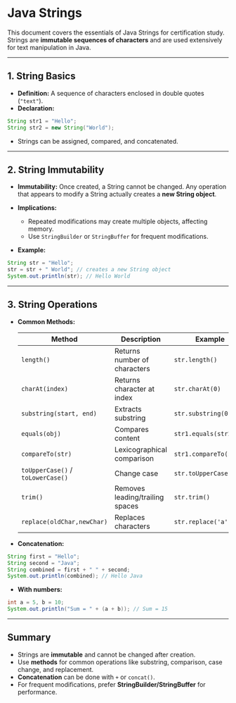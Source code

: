 # Java Strings

This document covers the essentials of Java Strings for certification study. Strings are **immutable sequences of characters** and are used extensively for text manipulation in Java.

---

## 1. String Basics

* **Definition:** A sequence of characters enclosed in double quotes (`"text"`).
* **Declaration:**

```java
String str1 = "Hello";
String str2 = new String("World");
```

* Strings can be assigned, compared, and concatenated.

---

## 2. String Immutability

* **Immutability:** Once created, a String cannot be changed. Any operation that appears to modify a String actually creates a **new String object**.
* **Implications:**

    * Repeated modifications may create multiple objects, affecting memory.
    * Use `StringBuilder` or `StringBuffer` for frequent modifications.
* **Example:**

```java
String str = "Hello";
str = str + " World"; // creates a new String object
System.out.println(str); // Hello World
```

---

## 3. String Operations

* **Common Methods:**

  | Method                            | Description                     | Example                |
  |-----------------------------------|---------------------------------|------------------------|
  | `length()`                        | Returns number of characters    | `str.length()`         |
  | `charAt(index)`                   | Returns character at index      | `str.charAt(0)`        |
  | `substring(start, end)`           | Extracts substring              | `str.substring(0, 3)`  |
  | `equals(obj)`                     | Compares content                | `str1.equals(str2)`    |
  | `compareTo(str)`                  | Lexicographical comparison      | `str1.compareTo(str2)` |
  | `toUpperCase()` / `toLowerCase()` | Change case                     | `str.toUpperCase()`    |
  | `trim()`                          | Removes leading/trailing spaces | `str.trim()`           |
  | `replace(oldChar,newChar)`        | Replaces characters             | `str.replace('a','b')` |

* **Concatenation:**

```java
String first = "Hello";
String second = "Java";
String combined = first + " " + second;
System.out.println(combined); // Hello Java
```

* **With numbers:**

```java
int a = 5, b = 10;
System.out.println("Sum = " + (a + b)); // Sum = 15
```

---

## Summary

* Strings are **immutable** and cannot be changed after creation.
* Use **methods** for common operations like substring, comparison, case change, and replacement.
* **Concatenation** can be done with `+` or `concat()`.
* For frequent modifications, prefer **StringBuilder/StringBuffer** for performance.
